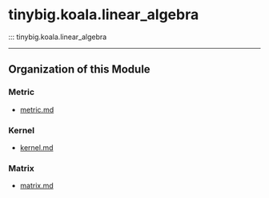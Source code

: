 # tinybig.koala.linear_algebra

::: tinybig.koala.linear_algebra

---------------------------------------
## Organization of this Module

### Metric
* [metric.md](metric.md)

### Kernel
* [kernel.md](kernel.md)

### Matrix
* [matrix.md](matrix.md)
